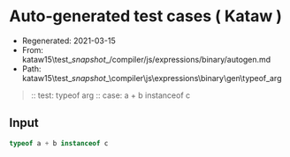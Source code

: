 # Auto-generated test cases ( Kataw )
- Regenerated: 2021-03-15
- From: kataw15\test\__snapshot__/compiler/js/expressions/binary/autogen.md
- Path: kataw15\test\__snapshot__\compiler\js\expressions\binary\gen\typeof_arg
> :: test: typeof arg
> :: case: a + b instanceof c
## Input

`````js
typeof a + b instanceof c
`````
